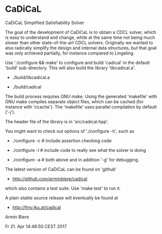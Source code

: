 # CaDiCaL

CaDiCaL Simplified Satisfiability Solver

The goal of the development of CaDiCaL is to obtain a CDCL solver, which is
easy to understand and change, while at the same time not being much slower
than other state-of-the-art CDCL solvers.  Originally we wanted to also
radically simplify the design and internal data structures, but that goal
was only achieved partially, for instance compared to Lingeling.

Use './configure && make' to configure and build 'cadical' in the default
'build' sub-directory.  This will also build the library 'libcadical.a'.
  
  - ./build/libcadical.a

  - ./build/cadical

The build process requires GNU make.  Using the generated 'makefile' with
GNU make compiles separate object files, which can be cached (for instance
with 'ccache').  The 'makefile' uses parallel compilation by default ('-j').

The header file of the library is in 'src/cadical.hpp'.

You might want to check out options of './configure -h', such as

  - ./configure -c # include assertion checking code

  - ./configure -l # include code to really see what the solver is doing

  - ./configure -a # both above and in addition '-g' for debugging.

The latest version of CaDiCaL can be found on 'github'

  - http://github.com/arminbiere/cadical

which also contains a test suite.  Use 'make test' to run it.

A plain stable source release will eventually be found at

  - http://fmv.jku.at/cadical

Armin Biere

Fr 21. Apr 14:48:50 CEST 2017

